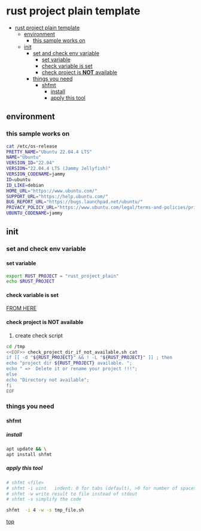 # rust project plain template

- [rust project plain template](#rust-project-plain-template)
  - [environment](#environment)
    - [this sample works on](#this-sample-works-on)
  - [init](#init)
    - [set and check env variable](#set-and-check-env-variable)
      - [set variable](#set-variable)
      - [check variable is set](#check-variable-is-set)
      - [check project is **NOT** available](#check-project-is-not-available)
    - [things you need](#things-you-need)
      - [shfmt](#shfmt)
        - [install](#install)
        - [apply this tool](#apply-this-tool)
  
<a id="rust-project-plain-template"></a>
  
## environment

<a id="environment"></a>

### this sample works on

```bash
cat /etc/os-release 
PRETTY_NAME="Ubuntu 22.04.4 LTS"
NAME="Ubuntu"
VERSION_ID="22.04"
VERSION="22.04.4 LTS (Jammy Jellyfish)"
VERSION_CODENAME=jammy
ID=ubuntu
ID_LIKE=debian
HOME_URL="https://www.ubuntu.com/"
SUPPORT_URL="https://help.ubuntu.com/"
BUG_REPORT_URL="https://bugs.launchpad.net/ubuntu/"
PRIVACY_POLICY_URL="https://www.ubuntu.com/legal/terms-and-policies/privacy-policy"
UBUNTU_CODENAME=jammy
```

## init

### set and check env variable

#### set variable

```bash
export RUST_PROJECT = "rust_project_plain" 
echo $RUST_PROJECT

```

#### check variable is set

[FROM HERE](https://stackoverflow.com/questions/3601515/how-to-check-if-a-variable-is-set-in-bash)

#### check project is **NOT** available

1. create check script

```bash
cd /tmp
<<EOF>> check_project_dir_if_not_available.sh cat
if [[ -d "${RUST_PROJECT}" && ! -L "${RUST_PROJECT}" ]] ; then
echo "project dir ${RUST_PROJECT} available. "; 
echo " =>  Delete it or rename your project !!!"; 
else 
echo "Directory not available";
fi
EOF

```

### things you need

#### shfmt

##### install

```bash
apt update && \
apt install shfmt
```

##### apply this tool

```bash
# shfmt <file>
# shfmt -i uint   indent: 0 for tabs (default), >0 for number of spaces
# shfmt -w write result to file instead of stdout
# shfmt -s simplify the code

shfmt  -i 4 -w -s tmp_file.sh

```

[top](#rust-project-plain-template)
